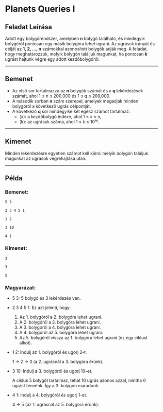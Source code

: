 # Planets Queries I

## Feladat Leírása

Adott egy bolygórendszer, amelyben **n** bolygó található, és mindegyik bolygóról pontosan egy másik bolygóra lehet ugrani. Az ugrások irányát és célját az **1, 2, ..., n** számokkal azonosított bolygók adják meg. A feladat, hogy meghatározzuk, melyik bolygón találjuk magunkat, ha pontosan **k** ugrást hajtunk végre egy adott kezdőbolygóról.

---

## Bemenet

- Az első sor tartalmazza az **n** bolygók számát és a **q** lekérdezések számát, ahol 1 ≤ n ≤ 200,000 és 1 ≤ q ≤ 200,000.
- A második sorban **n** szám szerepel, amelyek megadják minden bolygóról a következő ugrás célpontját.
- A következő **q** sor mindegyike két egész számot tartalmaz:
    - \(x\): a kezdőbolygó indexe, ahol 1 ≤ x ≤ n,
    - \(k\): az ugrások száma, ahol 1 ≤ k ≤ 10¹⁸.



---

## Kimenet

Minden lekérdezésre egyetlen számot kell kiírni: melyik bolygón találjuk magunkat az ugrások végrehajtása után.

---

## Példa

### Bemenet:

`5 3`

`2 3 4 5 1`

`1 2`

`3 10`

`4 1`

### Kimenet:

`3`

`3`

`5`

### Magyarázat:

- 5 3: 5 bolygó és 3 lekérdezés van.


- 2 3 4 5 1: Ez azt jelenti, hogy:

  1. Az 1. bolygóról a 2. bolygóra lehet ugrani.
  2. A 2. bolygóról a 3. bolygóra lehet ugrani.
  3. A 3. bolygóról a 4. bolygóra lehet ugrani.
  4. A 4. bolygóról az 5. bolygóra lehet ugrani.
  5. Az 5. bolygóról vissza az 1. bolygóra lehet ugrani (ez egy ciklust alkot).


- 1 2: Indulj az 1. bolygóról és ugorj 2-t.

    1 → 2 → 3 (a 2. ugrásnál a 3. bolygóra érünk).


- 3 10: Indulj a 3. bolygóról és ugorj 10-et.

  A ciklus 5 bolygót tartalmaz, tehát 10 ugrás azonos azzal, mintha 0 ugrást tennénk. Így a 3. bolygón maradunk.


- 4 1: Indulj a 4. bolygóról és ugorj 1-et.

  4 → 5 (az 1. ugrásnál az 5. bolygóra érünk).